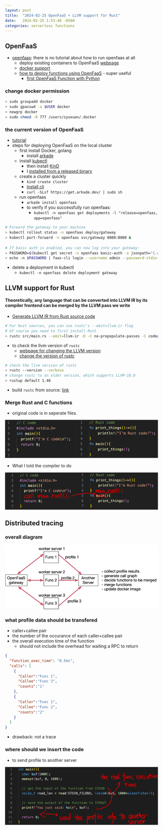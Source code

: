 ```yaml
---
layout: post
title:  "2024-02-25 OpenFaaS + LLVM support for Rust"
date:   2024-02-25 1:53:46 -0500
categories: serverless functions
---
```


## OpenFaaS
- [openfaas](https://github.com/openfaas): there is no tutorial about how to run openfaas at all
	+ deploy existing containers to OpenFaaS [webpage](https://www.openfaas.com/blog/porting-existing-containers-to-openfaas/)
	+ [docker support](https://docs.openfaas.com/languages/dockerfile/)
  + [how to deploy functions using OpenFaaS](https://gcore.com/learning/create-serverless-functions-with-openfaas/) - super useful
	+ [first OpenFaaS Function with Python](https://docs.openfaas.com/tutorials/first-python-function/)

### change docker permission

```bash
> sudo groupadd docker 
> sudo gpasswd -a $USER docker
> newgrp docker 
> sudo chmod -R 777 /users/zyuxuan/.docker
```
	
### the current version of OpenFaaS
- [tutorial](https://docs.openfaas.com/deployment/kubernetes/)
- steps for deploying OpenFaaS on the local cluster
  + first install Docker, golang
	+ install [arkade](https://github.com/alexellis/arkade)
  + install [kubectl](https://kubernetes.io/docs/tasks/tools/install-kubectl-linux/)
	+ then install [KinD](https://kind.sigs.k8s.io/) 
    * I [installed from a released binary](https://kind.sigs.k8s.io/docs/user/quick-start/#installing-from-release-binaries)
  + create a cluster quickly
    * `kind create cluster`	
	+ [install cli](https://docs.openfaas.com/cli/install/)
    * `curl -SLsf https://get.arkade.dev/ | sudo sh`
  + run openfaas
    * `arkade install openfaas`
    * to verify if you successfully run openfaas: 
      - `kubectl -n openfaas get deployments -l "release=openfaas, app=openfaas"`

```bash
# Forward the gateway to your machine
> kubectl rollout status -n openfaas deploy/gateway
> kubectl port-forward -n openfaas svc/gateway 8080:8080 &

# If basic auth is enabled, you can now log into your gateway:
> PASSWORD=$(kubectl get secret -n openfaas basic-auth -o jsonpath="{.data.basic-auth-password}" | base64 --decode; echo)
> echo -n $PASSWORD | faas-cli login --username admin --password-stdin
```

- delete a deployment in kubectl
  + `kubectl -n openfaas delete deployment gateway`

## LLVM support for Rust 
#### Theoretically, any language that can be converted into LLVM IR by its compiler frontend can be merged by the LLVM pass we write

- [Generate LLVM IR from Rust source code](https://crates.io/crates/llvm-ir)

```bash
# For Rust sources, you can use rustc's --emit=llvm-ir flag
# Of course you need to first install Rust
> rustc src/main.rs --emit=llvm-ir -O -C no-prepopulate-passes -C codegen-units=1
```

- to check the llvm version of `rustc`
	+ [webpage for changing the LLVM version](https://rustc-dev-guide.rust-lang.org/backend/updating-llvm.html)
  + [change the version of rustc](https://users.rust-lang.org/t/how-can-i-revert-to-older-version-of-rust/20497) 

```bash
# check the llvm version of rustc
> rustc --version --verbose
# change rustc to an older version, which supports LLVM-10.0
> rustup default 1.46
```

- build `rustc` from source: [link](https://rustc-dev-guide.rust-lang.org/building/how-to-build-and-run.html)

### Merge Rust and C functions
- original code is in seperate files.

![d1](/assets/2024-02-25/d1.png)

- What I told the compiler to do

![d2](/assets/2024-02-25/d2.png)

## Distributed tracing
### overall diagram
![d4](/assets/2024-02-25/d4.png)

### what profile data should be transfered
- caller+callee pair
- the number of the occurance of each caller+callee pair 
- the overall execution time of the function
	+ should not include the overhead for waiting a RPC to return

```json
{
  "function_exec_time": "0.5ms",
  "calls": [
    {
      "Caller":"Func 1",
      "Callee":"Func 3",
      "counts":"1" 
    },
    {
      "Caller":"Func 1",
      "Callee":"Func 2",
      "counts":"2"
    } 
  ] 
}
```
- drawback: not a trace

### where should we insert the code
- to send profile to another server 

![d3](/assets/2024-02-25/d3.png)
